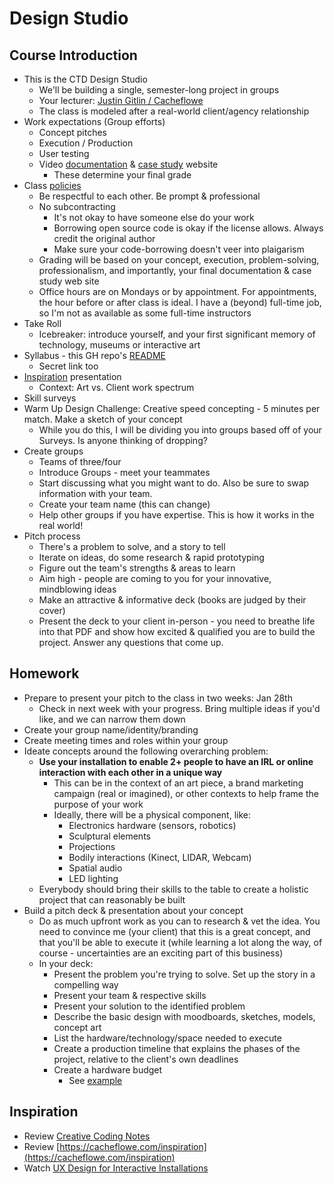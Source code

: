 # Design Studio

## Course Introduction

- This is the CTD Design Studio
  - We'll be building a single, semester-long project in groups
  - Your lecturer: [Justin Gitlin / Cacheflowe](https://cacheflowe.com)
  - The class is modeled after a real-world client/agency relationship
- Work expectations (Group efforts)
  - Concept pitches
  - Execution / Production
  - User testing
  - Video [documentation](../docs/documentation-tips.md) & [case study](../docs/case-study-examples.md) website 
    - These determine your final grade
- Class [policies](../docs/inspiring-projects.md)
  - Be respectful to each other. Be prompt & professional
  - No subcontracting
    - It's not okay to have someone else do your work
    - Borrowing open source code is okay if the license allows. Always credit the original author
    - Make sure your code-borrowing doesn't veer into plaigarism
  - Grading will be based on your concept, execution, problem-solving, professionalism, and importantly, your final documentation & case study web site
  - Office hours are on Mondays or by appointment. For appointments, the hour before or after class is ideal. I have a (beyond) full-time job, so I'm not as available as some full-time instructors
- Take Roll
  - Icebreaker: introduce yourself, and your first significant memory of technology, museums or interactive art
- Syllabus - this GH repo's [README](../README.md)
  - Secret link too
- [Inspiration](../docs/inspiring-projects.md) presentation
  - Context: Art vs. Client work spectrum
- Skill surveys
- Warm Up Design Challenge: Creative speed concepting - 5 minutes per match. Make a sketch of your concept
  - While you do this, I will be dividing you into groups based off of your Surveys. Is anyone thinking of dropping?
- Create groups
  - Teams of three/four
  - Introduce Groups - meet your teammates
  - Start discussing what you might want to do. Also be sure to swap information with your team.
  - Create your team name (this can change)
  - Help other groups if you have expertise. This is how it works in the real world!
- Pitch process
  - There's a problem to solve, and a story to tell
  - Iterate on ideas, do some research & rapid prototyping
  - Figure out the team's strengths & areas to learn
  - Aim high - people are coming to you for your innovative, mindblowing ideas
  - Make an attractive & informative deck (books are judged by their cover)
  - Present the deck to your client in-person - you need to breathe life into that PDF and show how excited & qualified you are to build the project. Answer any questions that come up.

## Homework

- Prepare to present your pitch to the class in two weeks: Jan 28th
  - Check in next week with your progress. Bring multiple ideas if you'd like, and we can narrow them down
- Create your group name/identity/branding
- Create meeting times and roles within your group
- Ideate concepts around the following overarching problem:
  - **Use your installation to enable 2+ people to have an IRL or online interaction with each other in a unique way**
    - This can be in the context of an art piece, a brand marketing campaign (real or imagined), or other contexts to help frame the purpose of your work
    - Ideally, there will be a physical component, like:
      - Electronics hardware (sensors, robotics)
      - Sculptural elements
      - Projections
      - Bodily interactions (Kinect, LIDAR, Webcam)
      - Spatial audio
      - LED lighting
  - Everybody should bring their skills to the table to create a holistic project that can reasonably be built
- Build a pitch deck & presentation about your concept
  - Do as much upfront work as you can to research & vet the idea. You need to convince me (your client) that this is a great concept, and that you'll be able to execute it (while learning a lot along the way, of course - uncertainties are an exciting part of this business)
  - In your deck:
    - Present the problem you're trying to solve. Set up the story in a compelling way
    - Present your team & respective skills
    - Present your solution to the identified problem
    - Describe the basic design with moodboards, sketches, models, concept art
    - List the hardware/technology/space needed to execute
    - Create a production timeline that explains the phases of the project, relative to the client's own deadlines
    - Create a hardware budget
      - See [example](../docs/example-hardware-budget.md)

## Inspiration

  - Review [Creative Coding Notes](https://github.com/cacheflowe/creative-coding-notes)
  - Review [https://cacheflowe.com/inspiration](https://cacheflowe.com/inspiration)
  - Watch [UX Design for Interactive Installations](https://www.youtube.com/watch?v=yyLmucX7qrs)